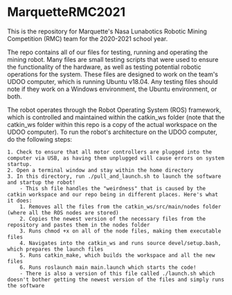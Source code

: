 # MarquetteRMC2021

This is the repository for Marquette's Nasa Lunabotics Robotic Mining Competition (RMC) team for the 2020-2021 school year.

The repo contains all of our files for testing, running and operating the mining robot.  Many files are small testing scripts that were used to ensure the functionality of the hardware, as well as testing potential robotic operations for the system. These files are designed to work on the team's UDOO computer, which is running Ubuntu v18.04.  Any testing files should note if they work on a Windows environment, the Ubuntu environment, or both.  

The robot operates through the Robot Operating System (ROS) framework, which is controlled and maintained within the catkin_ws folder (note that the catkin_ws folder within this repo is a copy of the actual workspace on the UDOO computer). To run the robot's architecture on the UDOO computer, do the following steps:

	1. Check to ensure that all motor controllers are plugged into the computer via USB, as having them unplugged will cause errors on system startup.
	2. Open a terminal window and stay within the home directory
	3. In this directory, run ./pull_and_launch.sh to launch the software and startup the robot!
		- This sh file handles the "weirdness" that is caused by the catkin workspace and our repo being in different places. Here's what it does:
		1. Removes all the files from the catkin_ws/src/main/nodes folder (where all the ROS nodes are stored)
		2. Copies the newest version of the necessary files from the repository and pastes them in the nodes folder
		3. Runs chmod +x on all of the node files, making them executable files 
		4. Navigates into the catkin_ws and runs source devel/setup.bash, which prepares the launch files
		5. Runs catkin_make, which builds the workspace and all the new files 
		6. Runs roslaunch main main.launch which starts the code!
		- There is also a version of this file called ./launch.sh which doesn't bother getting the newest version of the files and simply runs the software

